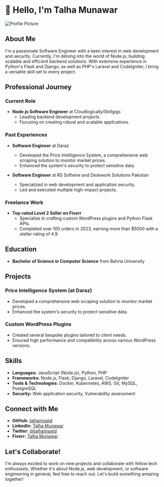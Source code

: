 # 👋 Hello, I'm Talha Munawar

![Profile Picture](https://avatars.githubusercontent.com/u/170351815?v=4)

## About Me

I'm a passionate Software Engineer with a keen interest in web development and security. Currently, I'm delving into the world of Node.js, building scalable and efficient backend solutions. With extensive experience in Python's Flask and Django, as well as PHP's Laravel and CodeIgniter, I bring a versatile skill set to every project.

## Professional Journey

### Current Role
- **Node.js Software Engineer** at Cloudlogically/Skillgigs
  - Leading backend development projects.
  - Focusing on creating robust and scalable applications.

### Past Experiences
- **Software Engineer** at Daraz
  - Developed the Price Intelligence System, a comprehensive web scraping solution to monitor market prices.
  - Enhanced the system's security to protect sensitive data.

- **Software Engineer** at RS Softwire and Deskwork Solutions Pakistan
  - Specialized in web development and application security.
  - Led and executed multiple high-impact projects.

### Freelance Work
- **Top-rated Level 2 Seller on Fiverr**
  - Specialize in crafting custom WordPress plugins and Python Flask APIs.
  - Completed over 100 orders in 2023, earning more than $5000 with a stellar rating of 4.9.

## Education

- **Bachelor of Science in Computer Science** from Bahria University

## Projects

### Price Intelligence System (at Daraz)
- Developed a comprehensive web scraping solution to monitor market prices.
- Enhanced the system's security to protect sensitive data.

### Custom WordPress Plugins
- Created several bespoke plugins tailored to client needs.
- Ensured high performance and compatibility across various WordPress versions.

## Skills

- **Languages:** JavaScript (Node.js), Python, PHP
- **Frameworks:** Node.js, Flask, Django, Laravel, CodeIgniter
- **Tools & Technologies:** Docker, Kubernetes, AWS, Git, MySQL, PostgreSQL
- **Security:** Web application security, Vulnerability assessment

## Connect with Me

- **GitHub:** [talhamsajid](https://github.com/talhamsajid)
- **LinkedIn:** [Talha Munawar](https://www.linkedin.com/in/talhamsajid)
- **Twitter:** [@talhamsajid](https://twitter.com/talhamsajid)
- **Fiverr:** [Talha Munawar](https://www.fiverr.com/talhamsajid)

## Let's Collaborate!

I'm always excited to work on new projects and collaborate with fellow tech enthusiasts. Whether it's about Node.js, web development, or software engineering in general, feel free to reach out. Let's build something amazing together!

